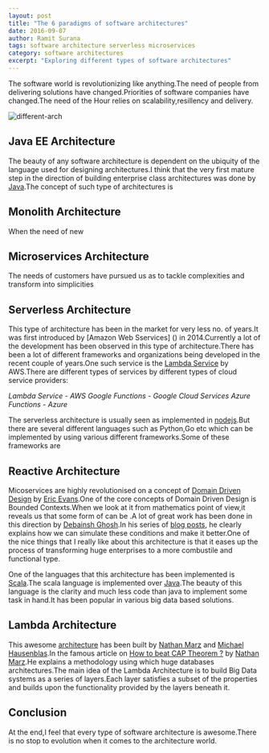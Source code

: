 ```yaml
---
layout: post
title: "The 6 paradigms of software architectures"
date: 2016-09-07
author: Ramit Surana
tags: software architecture serverless microservices
category: software architectures
excerpt: "Exploring different types of software architectures"
---
```


The software world is revolutionizing like anything.The need of people from delivering solutions have changed.Priorities of software companies have changed.The need of the Hour relies on scalability,resillency and delivery.

![different-arch](https://cloud.githubusercontent.com/assets/8342133/19617754/61667bb8-9856-11e6-82f0-0d548a452e30.png)


## Java EE Architecture

The beauty of any software architecture is dependent on the ubiquity of the language used for designing architectures.I think that the very first mature step in the direction of building enterprise class architectures was done by [Java]().The concept of such type of architectures is 


## Monolith Architecture

When the need of new 

## Microservices Architecture

The needs of customers have pursued us as to tackle complexities and transform into simplicities 

## Serverless Architecture

This type of architecture has been in the market for very less no. of years.It was first introduced by [Amazon Web Sservices]
() in 2014.Currently a lot of the development has been observed in this type of architecture.There has been a lot of different frameworks and organizations being developed in the recent couple of years.One such service is the [Lambda Service]() by AWS.There are different types of services by different types of cloud service providers:

*Lambda Service - AWS* 
*Google Functions - Google Cloud Services*
*Azure Functions - Azure*

The serverless architecture is usually seen as implemented in [nodejs]().But there are several different languages such as Python,Go etc which can be implemented by using various different frameworks.Some of these frameworks are 

## Reactive Architecture

Micoservices are highly revolutionised on a concept of [Domain Driven Design]() by [Eric Evans]().One of the core concepts of Domain Driven Design is Bounded Contexts.When we look at it from mathematics point of view,it reveals us that some form of  can be .A lot of great work has been done in this direction by [Debainsh Ghosh]().In his series of [blog posts](), he clearly explains how we can simulate these conditions and make it better.One of the nice things that I really like about this architecture is that it eases up the process of transforming huge enterprises to a more combustile and functional type.

One of the languages that this architecture has been implemented is [Scala]().The scala language is implemented over [Java]().The beauty of this language is the clarity and much less code than java to implement some task in hand.It has been popular in various big data based solutions.

## Lambda Architecture

This awesome [architecture](http://lambda-architecture.net/) has been built by [Nathan Marz](https://twitter.com/nathanmarz) and [Michael Hausenblas](http://mhausenblas.info/).In the famous article on [How to beat CAP Theorem ?]() by [Nathan Marz](https://twitter.com/nathanmarz).He explains a methodology using which huge databases architectures.The main idea of the Lambda Architecture is to build Big Data systems as a series of layers.Each layer satisfies a subset of the properties and builds upon the functionality provided by the layers beneath it.


## Conclusion

At the end,I feel that every type of software architecture is awesome.There is no stop to evolution when it comes to the architecture world.	

